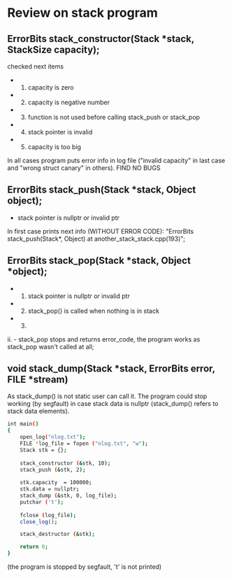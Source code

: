 # Review on stack program

## ErrorBits stack_constructor(Stack *stack, StackSize capacity);

checked next items
- 1. capacity is zero
- 2. capacity is negative number
- 3. function is not used before calling stack_push or stack_pop
- 4. stack pointer is invalid
- 5. capacity is too big

In all cases program puts error info in log file ("invalid capacity" in last case and "wrong struct canary" in others).
FIND NO BUGS

## ErrorBits stack_push(Stack *stack, Object object);

- stack pointer is nullptr or invalid ptr

In first case prints next info (WITHOUT ERROR CODE): "ErrorBits stack_push(Stack*, Object) at another_stack_stack.cpp(193)";


## ErrorBits stack_pop(Stack *stack, Object *object);


- 1. stack pointer is nullptr or invalid ptr
- 2. stack_pop() is called when nothing is in stack
- 3.

ii. - stack_pop stops and returns error_code, the program works as stack_pop wasn't called at all;

## void stack_dump(Stack *stack, ErrorBits error, FILE *stream)

As stack_dump() is not static user can call it.
The program could stop working (by segfault) in case stack data is nullptr (stack_dump() refers to stack data elements).
```sh
int main() 
{
    open_log("nlog.txt");
    FILE *log_file = fopen ("nlog.txt", "w");
    Stack stk = {};
    
    stack_constructor (&stk, 10);
    stack_push (&stk, 2);
    
    stk.capacity  = 100000;
    stk.data = nullptr;
    stack_dump (&stk, 0, log_file); 
    putchar ('t');
    
    fclose (log_file);
    close_log();

    stack_destructor (&stk);

    return 0;
}
```

(the program is stopped by segfault, 't' is not printed)

